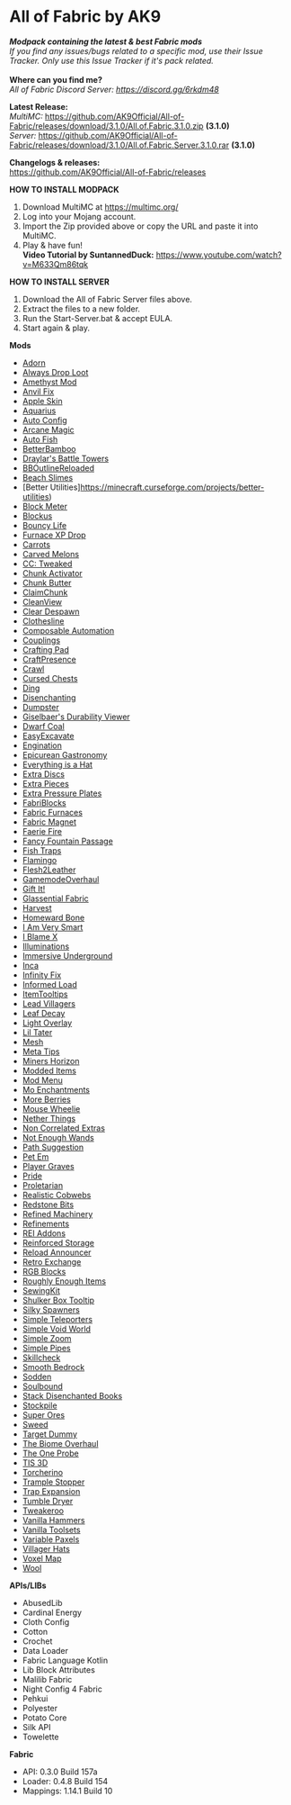 # All of Fabric by AK9
***Modpack containing the latest &amp; best Fabric mods*** \
*If you find any issues/bugs related to a specific mod, use their Issue Tracker. Only use this Issue Tracker if it's pack related.*\
\
**Where can you find me?**\
*All of Fabric Discord Server: https://discord.gg/6rkdm48*

**Latest Release:**\
*MultiMC:*
https://github.com/AK9Official/All-of-Fabric/releases/download/3.1.0/All.of.Fabric.3.1.0.zip **(3.1.0)**\
*Server:*
https://github.com/AK9Official/All-of-Fabric/releases/download/3.1.0/All.of.Fabric.Server.3.1.0.rar **(3.1.0)**


**Changelogs & releases:**\
https://github.com/AK9Official/All-of-Fabric/releases 


**HOW TO INSTALL MODPACK**
1. Download MultiMC at https://multimc.org/
2. Log into your Mojang account.
3. Import the Zip provided above or copy the URL and paste it into MultiMC.
4. Play & have fun!\
**Video Tutorial by SuntannedDuck:** https://www.youtube.com/watch?v=M633Qm86tqk

**HOW TO INSTALL SERVER**
1. Download the All of Fabric Server files above.
2. Extract the files to a new folder.
3. Run the Start-Server.bat & accept EULA.
4. Start again & play.


**Mods**
+ [Adorn](https://minecraft.curseforge.com/projects/adorn)
+ [Always Drop Loot](https://minecraft.curseforge.com/projects/always-drop-loot)
+ [Amethyst Mod](https://minecraft.curseforge.com/projects/amethyst-mod-fabric)
+ [Anvil Fix](https://minecraft.curseforge.com/projects/anvil-fix)
+ [Apple Skin](https://minecraft.curseforge.com/projects/appleskin)
+ [Aquarius](https://minecraft.curseforge.com/projects/aquarius)
+ [Auto Config](https://minecraft.curseforge.com/projects/auto-config)
+ [Arcane Magic](https://minecraft.curseforge.com/projects/arcanemagic)
+ [Auto Fish](https://minecraft.curseforge.com/projects/autofish)
+ [BetterBamboo](https://minecraft.curseforge.com/projects/betterbamboo)
+ [Draylar's Battle Towers](https://minecraft.curseforge.com/projects/draylars-battle-towers)
+ [BBOutlineReloaded](https://minecraft.curseforge.com/projects/bounding-box-outline-reloaded)
+ [Beach Slimes](https://minecraft.curseforge.com/projects/beach-slimes)
+ [Better Utilities]https://minecraft.curseforge.com/projects/better-utilities)
+ [Block Meter](https://minecraft.curseforge.com/projects/block-meter)
+ [Blockus](https://minecraft.curseforge.com/projects/blockus)
+ [Bouncy Life](https://minecraft.curseforge.com/projects/bouncy-life)
+ [Furnace XP Drop](https://minecraft.curseforge.com/projects/furnace-xp-drop-fabric)
+ [Carrots](https://minecraft.curseforge.com/projects/carrots)
+ [Carved Melons](https://minecraft.curseforge.com/projects/carved-melons)
+ [CC: Tweaked](https://minecraft.curseforge.com/projects/cc-tweaked)
+ [Chunk Activator](https://minecraft.curseforge.com/projects/chunk-activator)
+ [Chunk Butter](??????)
+ [ClaimChunk](https://minecraft.curseforge.com/projects/claimchunk)
+ [CleanView](https://minecraft.curseforge.com/projects/cleanview)
+ [Clear Despawn](https://minecraft.curseforge.com/projects/clear-despawn-fabric)
+ [Clothesline](https://minecraft.curseforge.com/projects/clothesline-fabric)
+ [Composable Automation](https://minecraft.curseforge.com/projects/composable-automation)
+ [Couplings](https://minecraft.curseforge.com/projects/couplings)
+ [Crafting Pad](https://minecraft.curseforge.com/projects/craftingpad-fabric)
+ [CraftPresence](https://minecraft.curseforge.com/projects/craftpresence)
+ [Crawl](https://minecraft.curseforge.com/projects/crawl)
+ [Cursed Chests](https://minecraft.curseforge.com/projects/cursed-chests)
+ [Ding](https://minecraft.curseforge.com/projects/ding-fabric)
+ [Disenchanting](https://minecraft.curseforge.com/projects/disenchanting/files)
+ [Dumpster](https://minecraft.curseforge.com/projects/dumpster)
+ [Giselbaer's Durability Viewer](https://minecraft.curseforge.com/projects/giselbaers-durability-viewer)
+ [Dwarf Coal](https://minecraft.curseforge.com/projects/dwarf-coal-fabric)
+ [EasyExcavate](https://minecraft.curseforge.com/projects/easyexcavate)
+ [Engination](https://minecraft.curseforge.com/projects/engination-fabric)
+ [Epicurean Gastronomy](https://minecraft.curseforge.com/projects/epicurean)
+ [Everything is a Hat](https://minecraft.curseforge.com/projects/everything-is-a-hat)
+ [Extra Discs](https://minecraft.curseforge.com/projects/extradiscs)
+ [Extra Pieces](https://minecraft.curseforge.com/projects/extra-pieces)
+ [Extra Pressure Plates](https://minecraft.curseforge.com/projects/extra-pressure-plates)
+ [FabriBlocks](https://minecraft.curseforge.com/projects/fabriblocks)
+ [Fabric Furnaces](https://minecraft.curseforge.com/projects/fabric-furnaces)
+ [Fabric Magnet](https://minecraft.curseforge.com/projects/fabricmagnet)
+ [Faerie Fire](https://minecraft.curseforge.com/projects/faerie-fire)
+ [Fancy Fountain Passage](https://minecraft.curseforge.com/projects/fancy-fountain-passage)
+ [Fish Traps](https://minecraft.curseforge.com/projects/fish-traps)
+ [Flamingo](https://github.com/Vexatos/Flamingo)
+ [Flesh2Leather](https://minecraft.curseforge.com/projects/flesh2leather)
+ [GamemodeOverhaul](https://minecraft.curseforge.com/projects/gamemodeoverhaul)
+ [Gift It!](https://minecraft.curseforge.com/projects/gift-it)
+ [Glassential Fabric]()
+ [Harvest]()
+ [Homeward Bone]()
+ [I Am Very Smart]()
+ [I Blame X]()
+ [Illuminations]()
+ [Immersive Underground]()
+ [Inca]()
+ [Infinity Fix]()
+ [Informed Load]()
+ [ItemTooltips]()
+ [Lead Villagers]()
+ [Leaf Decay]()
+ [Light Overlay]()
+ [Lil Tater]()
+ [Mesh]()
+ [Meta Tips]()
+ [Miners Horizon]()
+ [Modded Items]()
+ [Mod Menu]()
+ [Mo Enchantments]()
+ [More Berries]()
+ [Mouse Wheelie]()
+ [Nether Things]()
+ [Non Correlated Extras]()
+ [Not Enough Wands]()
+ [Path Suggestion]()
+ [Pet Em]()
+ [Player Graves]()
+ [Pride]()
+ [Proletarian]()
+ [Realistic Cobwebs]()
+ [Redstone Bits]()
+ [Refined Machinery]()
+ [Refinements]()
+ [REI Addons]()
+ [Reinforced Storage]()
+ [Reload Announcer]()
+ [Retro Exchange]()
+ [RGB Blocks]()
+ [Roughly Enough Items]()
+ [SewingKit]()
+ [Shulker Box Tooltip]()
+ [Silky Spawners]()
+ [Simple Teleporters]()
+ [Simple Void World]()
+ [Simple Zoom]()
+ [Simple Pipes]()
+ [Skillcheck]()
+ [Smooth Bedrock]()
+ [Sodden]()
+ [Soulbound]()
+ [Stack Disenchanted Books]()
+ [Stockpile]()
+ [Super Ores]()
+ [Sweed]()
+ [Target Dummy]()
+ [The Biome Overhaul]()
+ [The One Probe]()
+ [TIS 3D]()
+ [Torcherino]()
+ [Trample Stopper]()
+ [Trap Expansion]()
+ [Tumble Dryer]()
+ [Tweakeroo]()
+ [Vanilla Hammers]()
+ [Vanilla Toolsets]()
+ [Variable Paxels]()
+ [Villager Hats]()
+ [Voxel Map]()
+ [Wool]()

**APIs/LIBs**
+ AbusedLib
+ Cardinal Energy
+ Cloth Config
+ Cotton
+ Crochet
+ Data Loader
+ Fabric Language Kotlin
+ Lib Block Attributes
+ Malilib Fabric
+ Night Config 4 Fabric
+ Pehkui
+ Polyester
+ Potato Core
+ Silk API
+ Towelette

**Fabric**
+ API: 0.3.0 Build 157a
+ Loader: 0.4.8 Build 154
+ Mappings: 1.14.1 Build 10

